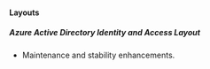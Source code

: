 
#### Layouts
##### Azure Active Directory Identity and Access Layout
- Maintenance and stability enhancements.
